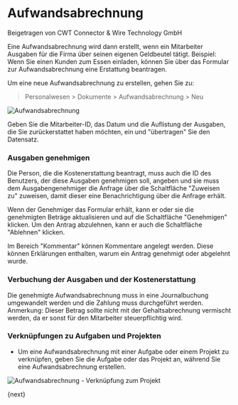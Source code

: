# Aufwandsabrechnung
<span class="text-muted contributed-by">Beigetragen von CWT Connector & Wire Technology GmbH</span>

Eine Aufwandsabrechnung wird dann erstellt, wenn ein Mitarbeiter Ausgaben für die Firma über seinen eigenen Geldbeutel tätigt. Beispiel: Wenn Sie einen Kunden zum Essen einladen, können Sie über das Formular zur Aufwandsabrechnung eine Erstattung beantragen.

Um eine neue Aufwandsabrechnung zu erstellen, gehen Sie zu:

> Personalwesen > Dokumente > Aufwandsabrechnung > Neu

<img class="screenshot" alt="Aufwandsabrechnung" src="/assets/erpnext_docs/assets/img/human-resources/expense_claim.png">

Geben Sie die Mitarbeiter-ID, das Datum und die Auflistung der Ausgaben, die Sie zurückerstattet haben möchten, ein und "übertragen" Sie den Datensatz.

### Ausgaben genehmigen

Die Person, die die Kostenerstattung beantragt, muss auch die ID des Benutzers, der diese Ausgaben genehmigen soll, angeben und sie muss dem Ausgabengenehmiger die Anfrage über die Schaltfläche "Zuweisen zu" zuweisen, damit dieser eine Benachrichtigung über die Anfrage erhält.

Wenn der Genehmiger das Formular erhält, kann er oder sie die genehmigten Beträge aktualisieren und auf die Schaltfläche "Genehmigen" klicken. Um den Antrag abzulehnen, kann er auch die Schaltfläche "Ablehnen" klicken.

Im Bereich "Kommentar" können Kommentare angelegt werden. Diese können Erklärungen enthalten, warum ein Antrag genehmigt oder abgelehnt wurde.

### Verbuchung der Ausgaben und der Kostenerstattung

Die genehmigte Aufwandsabrechnung muss in eine Journalbuchung umgewandelt werden und die Zahlung muss durchgeführt werden. Anmerkung: Dieser Betrag sollte nicht mit der Gehaltsabrechnung vermischt werden, da er sonst für den Mitarbeiter steuerpflichtig wird.

### Verknüpfungen zu Aufgaben und Projekten

* Um eine Aufwandsabrechnung mit einer Aufgabe oder einem Projekt zu verknüpfen, geben Sie die Aufgabe oder das Projekt an, während Sie eine Aufwandsabrechnung erstellen.

<img class="screenshot" alt="Aufwandsabrechnung - Verknüpfung zum Projekt" src="/assets/erpnext_docs/assets/img/project/project_expense_claim_link.png">

{next}
